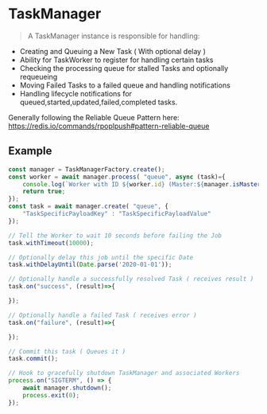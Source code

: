 # TaskManager

> A TaskManager instance is responsible for handling:

- Creating and Queuing a New Task ( With optional delay )
- Ability for TaskWorker to register for handling certain tasks
- Checking the processing queue for stalled Tasks and optionally requeueing
- Moving Failed Tasks to a failed queue and handling notifications
- Handling lifecycle notifications for queued,started,updated,failed,completed tasks.

Generally following the Reliable Queue Pattern here: https://redis.io/commands/rpoplpush#pattern-reliable-queue

## Example

```javascript
const manager = TaskManagerFactory.create();
const worker = await manager.process( "queue", async (task)={
    console.log(`Worker with ID ${worker.id} (Master:${manager.isMaster()}) received Task with ID ${task.id}`);
    return true;
});
const task = await manager.create( "queue", {
    "TaskSpecificPayloadKey" : "TaskSpecificPayloadValue"
});

// Tell the Worker to wait 10 seconds before failing the Job
task.withTimeout(10000);

// Optionally delay this job until the specific Date
task.withDelayUntil(Date.parse('2020-01-01'));

// Optionally handle a successfully resolved Task ( receives result )
task.on("success", (result)=>{

});

// Optionally handle a failed Task ( receives error )
task.on("failure", (result)=>{

});

// Commit this task ( Queues it )
task.commit();

// Hook to gracefully shutdown TaskManager and associated Workers
process.on("SIGTERM", () => {
    await manager.shutdown();
    process.exit(0);
});
```

